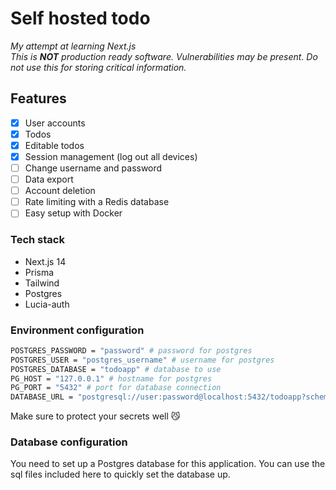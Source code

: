 # Self hosted todo
*My attempt at learning Next.js*  
*This is **NOT** production ready software. Vulnerabilities may be present. Do not use this for storing critical information.*

## Features
- [X] User accounts
- [X] Todos
- [X] Editable todos
- [X] Session management (log out all devices)
- [ ] Change username and password
- [ ] Data export
- [ ] Account deletion
- [ ] Rate limiting with a Redis database
- [ ] Easy setup with Docker

### Tech stack
- Next.js 14
- Prisma
- Tailwind
- Postgres
- Lucia-auth

### Environment configuration
```bash
POSTGRES_PASSWORD = "password" # password for postgres
POSTGRES_USER = "postgres_username" # username for postgres
POSTGRES_DATABASE = "todoapp" # database to use
PG_HOST = "127.0.0.1" # hostname for postgres
PG_PORT = "5432" # port for database connection
DATABASE_URL = "postgresql://user:password@localhost:5432/todoapp?schema=public" # database URL for prisma
```

Make sure to protect your secrets well 😼
### Database configuration
You need to set up a Postgres database for this application. You can use the sql files included here to quickly set the database up.